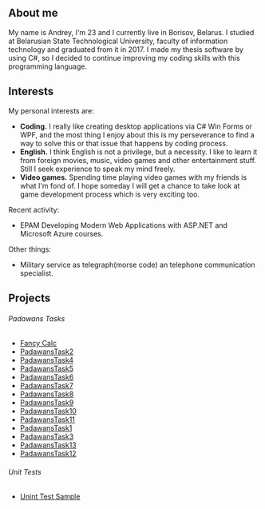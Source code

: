 ## About me

My name is Andrey, I'm 23 and I currently live in Borisov, Belarus. I studied at Belarusian State Technological University, faculty of information technology and graduated from it in 2017. I made my thesis software by using C#, so I decided to continue improving my coding skills with this programming language. 


## Interests

My personal interests are:
 - **Coding.** I really like creating desktop applications via C# Win Forms or WPF, and the most thing I enjoy about this is my perseverance to find a way to solve this or that issue that happens by coding process.
 -	**English.** I think English is not a privilege, but a necessity. I like to learn it from foreign movies, music, video games and other entertainment stuff. Still I seek experience to speak my mind freely.
 -	**Video games.** Spending time playing video games with my friends is what I'm fond of. I hope someday I will get a chance to take look at game development process which is very exciting too.

Recent activity:
 - EPAM Developing Modern Web Applications with ASP.NET and Microsoft Azure courses.
 
 Other things:
 - Military service as telegraph(morse code) an telephone communication specialist. 

## Projects

###### Padawans Tasks

 - [Fancy Calc](https://github.com/OliCyrus/FancyCalc)
 - [PadawansTask2](https://github.com/OliCyrus/PadawansTask2)
 - [PadawansTask4](https://github.com/OliCyrus/PadawansTask4)
 - [PadawansTask5](https://github.com/OliCyrus/PadawansTask5)
 - [PadawansTask6](https://github.com/OliCyrus/PadawansTask6)
 - [PadawansTask7](https://github.com/OliCyrus/PadawansTask7)
 - [PadawansTask8](https://github.com/OliCyrus/PadawansTask8)
 - [PadawansTask9](https://github.com/OliCyrus/PadawansTask9)
 - [PadawansTask10](https://github.com/OliCyrus/PadawansTask10)
 - [PadawansTask11](https://github.com/OliCyrus/PadawansTask11)
 - [PadawansTask1](https://github.com/OliCyrus/PadawansTask1)
 - [PadawansTask3](https://github.com/OliCyrus/PadawansTask3)
 - [PadawansTask13](https://github.com/OliCyrus/PadawansTask13)
 - [PadawansTask12](https://github.com/OliCyrus/PadawansTask12)
 
 ###### Unit Tests
 
 - [Unint Test Sample](https://github.com/OliCyrus/Unit-Testing-Sample)
